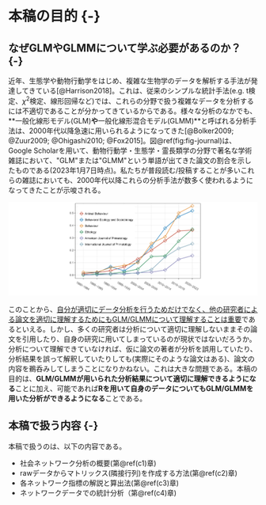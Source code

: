# 本稿の目的 {-}   
## なぜGLMやGLMMについて学ぶ必要があるのか？ {-}   
近年、生態学や動物行動学をはじめ、複雑な生物学のデータを解析する手法が発達してきている[@Harrison2018]。これは、従来のシンプルな統計手法(e.g. t検定、$\chi ^2$検定、線形回帰など)では、これらの分野で扱う複雑なデータを分析するには不適切であることが分かってきているからである。様々な分析のなかでも、**一般化線形モデル(GLM)**や**一般化線形混合モデル(GLMM)**と呼ばれる分析手法は、2000年代以降急速に用いられるようになってきた[@Bolker2009; @Zuur2009; @Ohigashi2010; @Fox2015]。図\@ref(fig:fig-journal)は、Google Scholarを用いて、動物行動学・生態学・霊長類学の分野で著名な学術雑誌において、"GLM"または"GLMM"という単語が出てきた論文の割合を示したものである(2023年1月7日時点)。私たちが普段読む/投稿することが多いこれらの雑誌においても、2000年代以降これらの分析手法が数多く使われるようになってきたことが示唆される。

![GLMまたはGLMMという単語を含む論文の割合](image/journal.png)  

このことから、<u>自分が適切にデータ分析を行うためだけでなく、他の研究者による論文を適切に理解するためにもGLM/GLMMについて理解することは重要</u>であるといえる。しかし、多くの研究者は分析について適切に理解しないままその論文を引用したり、自身の研究に用いてしまっているのが現状ではないだろうか。分析について理解できていなければ、仮に論文の著者が分析を誤用していたり、分析結果を誤って解釈していたりしても(実際にそのような論文はある)、論文の内容を鵜呑みしてしまうことになりかねない。これは大きな問題である。本稿の目的は、**GLM/GLMMが用いられた分析結果について適切に理解できるようになる**ことに加え、可能であれば**Rを用いて自身のデータについてもGLM/GLMMを用いた分析ができるようになる**ことである。  

## 本稿で扱う内容 {-}  
本稿で扱うのは、以下の内容である。

- 社会ネットワーク分析の概要(第\@ref(c1)章)
- rawデータからマトリックス(隣接行列)を作成する方法(第\@ref(c2)章)  
- 各ネットワーク指標の解説と算出法(第\@ref(c3)章)   
- ネットワークデータでの統計分析（第\@ref(c4)章)  
